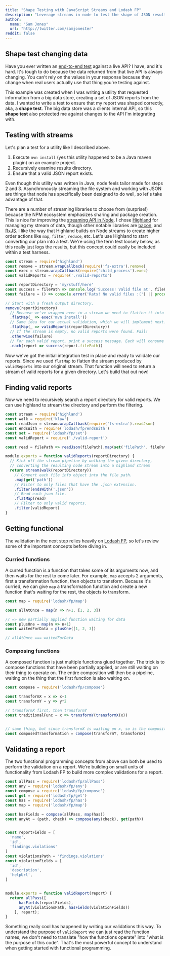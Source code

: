 ```yaml
---
title: "Shape Testing with JavaScript Streams and Lodash FP"
description: "Leverage streams in node to test the shape of JSON results. Test against objects whose values change with functional programming!"
author:
  name: "Sam Jones"
  url: "http://twitter.com/samjonester"
reddit: false
---
```


## Shape test changing data

Have you ever written an [end-to-end test][test-pyramid] against a live API? I have, and it's hard. It's tough to do because the data returned from that live API is always changing. You can't rely on the values in your response because they change when real users actually use that thing you're testing against.

This example was created when I was writing a utility that requested information from a big data store, creating a set of JSON reports from the data. I wanted to write a test to ensure that my report was shaped correctly, aka, a **shape test**. The big data store was a clients internal API, so this **shape test** also protected me against changes to the API I'm integrating with.

## Testing with streams

Let's plan a test for a utility like I described above.

1. Execute `mvn install` (yes this utility happened to be a Java maven plugin) on an example project.
2. Recursively examine results directory.
3. Ensure that a valid JSON report exists.

Even though this utility was written in Java, node feels tailor made for steps 2 and 3. Asynchronously streaming the file system and working with JSON are things that node has specifically been designed to do well, so let's take advantage of that.

There are a number of streaming libraries to choose from (surprise!) because the NPM ecosystem emphasizes sharing and package creation. This is nice for improving the [streaming API in Node][node-streams]. I chose [Highland][highland-js] for managing my stream of data, though other notable libraries are [bacon][bacon-js], and [RxJS][rxjs]. I like the way that Highland builds on Node streams to create higher order actions like `map`, `filter`, `reduce`, etc. Let's use Highland to start converting our plan into a test. We're using the term test loosely below, as this really just logs the results, but this concept could easily be included within a test harness.

``` javascript
const stream = require('highland')
const remove = stream.wrapCallback(require('fs-extra').remove)
const exec = stream.wrapCallback(require('child_process').exec)
const validReports = require('./valid-reports')

const reportDirectory = 'my/stuff/here'
const success = filePath => console.log('Success! Valid file at', filePath)
const failure = () => console.error('Rats! No valid files :(') || process.exit(1)

// Start with a fresh output directory.
remove(reportDirectory)
  // Because we've wrapped exec in a stream we need to flatten it into our original stream.
  .flatMap(_ => exec('mvn install'))
  // Same idea for our actual validation, which we will implement next.
  .flatMap(_ => validReports(reportDirectory))
  // If the stream is empty, no valid reports were found. Fail!
  .otherwise(failure)
  // For each valid report, print a success message. Each will consume the stream.
  .each(report => success(report.filePath))
```

Now we've got the initial integration test in place and ready to validate our reports. Since we used `flatMap` to flatten the stream produced by `validReports` into our original stream. That function will need to return a stream of valid reports for a given directory. Let's build that out now!

## Finding valid reports

Now we need to recursively search a report directory for valid reports. We can use highland to stream the directory and perform the filtering.

``` javascript
const stream = require('highland')
const walk = require('klaw')
const readJson = stream.wrapCallback(require('fs-extra').readJson)
const endsWith = require('lodash/fp/endsWith')
const set = require('lodash/fp/set')
const validReport = require('./valid-report')

const read = filePath => readJson(filePath).map(set('filePath', filePath))

module.exports = function validReports(reportDirectory) {
  // Kick off the stream pipeline by walking the given directory,
  // converting the resulting node stream into a highland stream
  return stream(walk(reportDirectory))
    // Convert each file info object into the file path.
    .map(get('path'))
    // Filter to only files that have the .json extension.
    .filter(endsWith('.json'))
    // Read each json file.
    .flatMap(read)
    // Filter to only valid reports.
    .filter(validReport)
}
```

## Getting functional

The validation in the next step relies heavily on [Lodash FP][lodash-fp], so let's review some of the important concepts before diving in.

### Curried functions

A curred function is a function that takes some of its arguments now, and then waits for the rest to come later. For example, `map` accepts 2 arguments, first a transformation function, then objects to transform. Because it's curried, we can give `map` a transformation function and create a new function that's waiting for the rest, the objects to transform.

``` javascript
const map = require('lodash/fp/map')

const allAtOnce = map(n => n+1, [1, 2, 3])

// => new partially applied function waiting for data
const plusOne = map(n => n+1)
const waitedForData = plusOne([1, 2, 3])

// allAtOnce === waitedForData
```

### Composing functions

A composed function is just multiple functions glued together. The trick is to compose functions that have been partially applied, or are still waiting on their thing to operate on. The entire composition will then be a pipeline, waiting on the thing that the first function is also waiting on.

``` javascript
const compose = require('lodash/fp/compose')

const transformX = x => x+1
const transformY = y => y*2

// transformX first, then transformY
const traditionalFunc = x => transformY(transformX(x))


// same thing, but since transformX is waiting on x, so is the composition.
const composedTransformation = compose(transformY, transformX)
```

## Validating a report

The two functional programming concepts from above can both be used to perform the validation on a report. We're building on small units of functionality from Lodash FP to build more complex validations for a report.

``` javascript
const allPass = require('lodash/fp/allPass')
const any = require('lodash/fp/any')
const compose = require('lodash/fp/compose')
const get = require('lodash/fp/get')
const has = require('lodash/fp/has')
const map = require('lodash/fp/map')

const hasFields = compose(allPass, map(has))
const anyAt = (path, check) => compose(any(check), get(path))


const reportFields = [
  'name',
  'id',
  'findings.violations'
]
const violationsPath = 'findings.violations'
const violationFields = [
  'id',
  'description',
  'helpUrl',
]


module.exports = function validReport(report) {
  return allPass([
      hasFields(reportFields),
      anyAt(violationsPath, hasFields(violationFields))
    ], report);
}
```

Something really cool has happened by writing our validations this way. To understand the purpose of `validReport` we can just read the function names, we don't need to translate "how the functions operate" into "what is the purpose of this code". That's the most powerful concept to understand when getting started with functional programming.

[test-pyramid]: https://github.com/testdouble/contributing-tests/wiki/Testing-Pyramid
[node-streams]: https://nodejs.org/api/stream.html
[highland-js]: http://highlandjs.org/
[bacon-js]: https://baconjs.github.io/
[rxjs]: http://reactivex.io/
[lodash-fp]: https://github.com/lodash/lodash/wiki/FP-Guide
